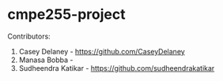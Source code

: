 # cmpe255-project

Contributors:

1. Casey Delaney - https://github.com/CaseyDelaney
2. Manasa Bobba - 
3. Sudheendra Katikar - https://github.com/sudheendrakatikar

